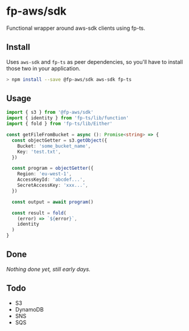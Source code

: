 # fp-aws/sdk

Functional wrapper around aws-sdk clients using fp-ts.

## Install

Uses `aws-sdk` and `fp-ts` as peer dependencies, so you'll have to install those two in your application.

```sh
> npm install --save @fp-aws/sdk aws-sdk fp-ts 
```

## Usage

```typescript
import { s3 } from '@fp-aws/sdk'
import { identity } from 'fp-ts/lib/function'
import { fold } from 'fp-ts/lib/Either'

const getFileFromBucket = async (): Promise<string> => {
  const objectGetter = s3.getObject({
    Bucket: 'some_bucket_name',
    Key: 'test.txt',
  })

  const program = objectGetter({
    Region: 'eu-west-1',
    AccessKeyId: 'abcdef...',
    SecretAccessKey: 'xxx...',
  })

  const output = await program()

  const result = fold(
    (error) => `${error}`,
    identity
  )
}
```

## Done

_Nothing done yet, still early days._

## Todo

- S3
- DynamoDB
- SNS
- SQS

